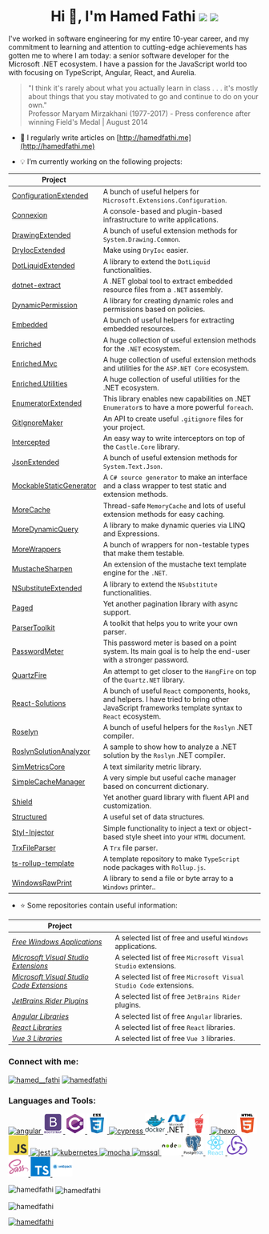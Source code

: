 
<h1 align="center">Hi 👋, I'm Hamed Fathi <img src="https://user-images.githubusercontent.com/8418700/141686676-8860d341-96c7-4992-939e-022be388bdd5.png">
<img src="https://user-images.githubusercontent.com/8418700/141686822-5ba4a272-3f88-43ed-98f5-cfeb8068f09e.png"></h1>


<p align="left">I've worked in software engineering for my entire 10-year career, and my commitment to learning and attention to cutting-edge achievements has gotten me to where I am today: a senior software developer for the Microsoft .NET ecosystem. I have a passion for the JavaScript world too with focusing on TypeScript, Angular, React, and Aurelia.</p>

> "I think it's rarely about what you actually learn in class . . . it's mostly about things that you stay motivated to go and continue to do on your own."<br/>Professor Maryam Mirzakhani (1977-2017) - Press conference after winning Field's Medal | August 2014

* 📝 I regularly write articles on [http://hamedfathi.me](http://hamedfathi.me)

* 💡 I’m currently working on the following projects: 

|Project||
|---|---|
|[ConfigurationExtended](https://github.com/HamedFathi/ConfigurationExtended)|A bunch of useful helpers for `Microsoft.Extensions.Configuration`.|
|[Connexion](https://github.com/HamedFathi/Connexion)|A console-based and plugin-based infrastructure to write applications.|
|[DrawingExtended](https://github.com/HamedFathi/DrawingExtended)|A bunch of useful extension methods for `System.Drawing.Common`.|
|[DryIocExtended](https://github.com/HamedFathi/DryIocExtended)|Make using `DryIoc` easier.|
|[DotLiquidExtended](https://github.com/HamedFathi/DotLiquidExtended)|A library to extend the `DotLiquid` functionalities.|
|[dotnet-extract](https://github.com/HamedFathi/dotnet-extract)|A .NET global tool to extract embedded resource files from a `.NET` assembly.|
|[DynamicPermission](https://github.com/HamedFathi/DynamicPermission)|A library for creating dynamic roles and permissions based on policies.|
|[Embedded](https://github.com/HamedFathi/Embedded)|A bunch of useful helpers for extracting embedded resources.|
|[Enriched](https://github.com/HamedFathi/Enriched)|A huge collection of useful extension methods for the `.NET` ecosystem.|
|[Enriched.Mvc](https://github.com/HamedFathi/Enriched.Mvc)|A huge collection of useful extension methods and utilities for the `ASP.NET Core` ecosystem.|
|[Enriched.Utilities](https://github.com/HamedFathi/Enriched.Utilities)|A huge collection of useful utilities for the .NET ecosystem.|
|[EnumeratorExtended](https://github.com/HamedFathi/EnumeratorExtended)|This library enables new capabilities on .NET `Enumerator`s to have a more powerful `foreach`.|
|[GitIgnoreMaker](https://github.com/HamedFathi/GitIgnoreMaker)|An API to create useful `.gitignore` files for your project.|
|[Intercepted](https://github.com/HamedFathi/Intercepted)|An easy way to write interceptors on top of the `Castle.Core` library.|
|[JsonExtended](https://github.com/HamedFathi/JsonExtended)|A bunch of useful extension methods for `System.Text.Json`.|
|[MockableStaticGenerator](https://github.com/HamedFathi/MockableStaticGenerator)|A `C# source generator` to make an interface and a class wrapper to test static and extension methods.|
|[MoreCache](https://github.com/HamedFathi/MoreCache)|Thread-safe `MemoryCache` and lots of useful extension methods for easy caching.|
|[MoreDynamicQuery](https://github.com/HamedFathi/MoreDynamicQuery)|A library to make dynamic queries via LINQ and Expressions.|
|[MoreWrappers](https://github.com/HamedFathi/MoreWrappers)|A bunch of wrappers for non-testable types that make them testable.|
|[MustacheSharpen](https://github.com/HamedFathi/MustacheSharpen)|An extension of the mustache text template engine for the `.NET`.|
|[NSubstituteExtended](https://github.com/HamedFathi/NSubstituteExtended)|A library to extend the `NSubstitute` functionalities.|
|[Paged](https://github.com/HamedFathi/Paged)|Yet another pagination library with async support.|
|[ParserToolkit](https://github.com/HamedFathi/ParserToolkit)|A toolkit that helps you to write your own parser.|
|[PasswordMeter](https://github.com/HamedFathi/PasswordMeter)|This password meter is based on a point system. Its main goal is to help the end-user with a stronger password.|
|[QuartzFire](https://github.com/HamedFathi/QuartzFire)|An attempt to get closer to the `HangFire` on top of the `Quartz.NET` library.|
|[React-Solutions](https://github.com/HamedFathi/React-Solutions)|A bunch of useful `React` components, hooks, and helpers. I have tried to bring other JavaScript frameworks template syntax to `React` ecosystem.|
|[Roselyn](https://github.com/HamedFathi/Roselyn)|A bunch of useful helpers for the `Roslyn` .NET compiler.|
|[RoslynSolutionAnalyzor](https://github.com/HamedFathi/RoslynSolutionAnalyzor)|A sample to show how to analyze a .NET solution by the `Roslyn` .NET compiler.|
|[SimMetricsCore](https://github.com/HamedFathi/SimMetricsCore)|A text similarity metric library.|
|[SimpleCacheManager](https://github.com/HamedFathi/SimpleCacheManager)|A very simple but useful cache manager based on concurrent dictionary.|
|[Shield](https://github.com/HamedFathi/Shield)|Yet another guard library with fluent API and customization.|
|[Structured](https://github.com/HamedFathi/Structured)|A useful set of data structures.|
|[Styl-Injector](https://github.com/HamedFathi/Styl-Injector)|Simple functionality to inject a text or object-based style sheet into your `HTML` document.|
|[TrxFileParser](https://github.com/HamedFathi/TrxFileParser)|A `Trx` file parser.|
|[ts-rollup-template](https://github.com/HamedFathi/ts-rollup-template)|A template repository to make `TypeScript` node packages with `Rollup.js`.|
|[WindowsRawPrint](https://github.com/HamedFathi/WindowsRawPrint)|A library to send a file or byte array to a `Windows` printer..|

* ⭐ Some repositories contain useful information:

|Project||
|---|---|
|[_Free Windows Applications_](https://github.com/HamedFathi/FreeWindowsApplications)|A selected list of free and useful `Windows` applications.|
|[_Microsoft Visual Studio Extensions_](https://github.com/HamedFathi/VisualStudioExtensions)|A selected list of free `Microsoft Visual Studio` extensions.|
|[_Microsoft Visual Studio Code Extensions_](https://github.com/HamedFathi/VisualStudioCodeExtensions)|A selected list of free `Microsoft Visual Studio Code` extensions.|
|[_JetBrains Rider Plugins_](https://github.com/HamedFathi/JetBrainsRiderPlugins)|A selected list of free `JetBrains Rider` plugins.|
|[_Angular Libraries_](https://github.com/HamedFathi/AngularLibraries)|A selected list of free `Angular` libraries.|
|[_React Libraries_](https://github.com/HamedFathi/ReactLibraries)|A selected list of free `React` libraries.|
|[_Vue 3 Libraries_](https://github.com/HamedFathi/VueLibraries)|A selected list of free `Vue 3` libraries.|

<h3 align="left">Connect with me:</h3>
<p align="left">
<a href="https://twitter.com/hamed__fathi" target="blank"><img align="center" src="https://raw.githubusercontent.com/rahuldkjain/github-profile-readme-generator/master/src/images/icons/Social/twitter.svg" alt="hamed__fathi" height="30" width="40" /></a>
<a href="https://linkedin.com/in/hamedfathi" target="blank"><img align="center" src="https://raw.githubusercontent.com/rahuldkjain/github-profile-readme-generator/master/src/images/icons/Social/linked-in-alt.svg" alt="hamedfathi" height="30" width="40" /></a>
</p>

<h3 align="left">Languages and Tools:</h3>
<p align="left"> <a href="https://angular.io" target="_blank"> <img src="https://angular.io/assets/images/logos/angular/angular.svg" alt="angular" width="40" height="40"/> </a> <a href="https://getbootstrap.com" target="_blank"> <img src="https://raw.githubusercontent.com/devicons/devicon/master/icons/bootstrap/bootstrap-plain-wordmark.svg" alt="bootstrap" width="40" height="40"/> </a> <a href="https://www.w3schools.com/cs/" target="_blank"> <img src="https://raw.githubusercontent.com/devicons/devicon/master/icons/csharp/csharp-original.svg" alt="csharp" width="40" height="40"/> </a> <a href="https://www.w3schools.com/css/" target="_blank"> <img src="https://raw.githubusercontent.com/devicons/devicon/master/icons/css3/css3-original-wordmark.svg" alt="css3" width="40" height="40"/> </a> <a href="https://www.cypress.io" target="_blank"> <img src="https://raw.githubusercontent.com/simple-icons/simple-icons/6e46ec1fc23b60c8fd0d2f2ff46db82e16dbd75f/icons/cypress.svg" alt="cypress" width="40" height="40"/> </a> <a href="https://www.docker.com/" target="_blank"> <img src="https://raw.githubusercontent.com/devicons/devicon/master/icons/docker/docker-original-wordmark.svg" alt="docker" width="40" height="40"/> </a> <a href="https://dotnet.microsoft.com/" target="_blank"> <img src="https://raw.githubusercontent.com/devicons/devicon/master/icons/dot-net/dot-net-original-wordmark.svg" alt="dotnet" width="40" height="40"/> </a> <a href="https://gulpjs.com" target="_blank"> <img src="https://raw.githubusercontent.com/devicons/devicon/master/icons/gulp/gulp-plain.svg" alt="gulp" width="40" height="40"/> </a> <a href="hexo.io/" target="_blank"> <img src="https://www.vectorlogo.zone/logos/hexoio/hexoio-icon.svg" alt="hexo" width="40" height="40"/> </a> <a href="https://www.w3.org/html/" target="_blank"> <img src="https://raw.githubusercontent.com/devicons/devicon/master/icons/html5/html5-original-wordmark.svg" alt="html5" width="40" height="40"/> </a> <a href="https://developer.mozilla.org/en-US/docs/Web/JavaScript" target="_blank"> <img src="https://raw.githubusercontent.com/devicons/devicon/master/icons/javascript/javascript-original.svg" alt="javascript" width="40" height="40"/> </a> <a href="https://jestjs.io" target="_blank"> <img src="https://www.vectorlogo.zone/logos/jestjsio/jestjsio-icon.svg" alt="jest" width="40" height="40"/> </a> <a href="https://kubernetes.io" target="_blank"> <img src="https://www.vectorlogo.zone/logos/kubernetes/kubernetes-icon.svg" alt="kubernetes" width="40" height="40"/> </a> <a href="https://mochajs.org" target="_blank"> <img src="https://www.vectorlogo.zone/logos/mochajs/mochajs-icon.svg" alt="mocha" width="40" height="40"/> </a> <a href="https://www.microsoft.com/en-us/sql-server" target="_blank"> <img src="https://www.svgrepo.com/show/303229/microsoft-sql-server-logo.svg" alt="mssql" width="40" height="40"/> </a> <a href="https://nodejs.org" target="_blank"> <img src="https://raw.githubusercontent.com/devicons/devicon/master/icons/nodejs/nodejs-original-wordmark.svg" alt="nodejs" width="40" height="40"/> </a> <a href="https://www.postgresql.org" target="_blank"> <img src="https://raw.githubusercontent.com/devicons/devicon/master/icons/postgresql/postgresql-original-wordmark.svg" alt="postgresql" width="40" height="40"/> </a> <a href="https://reactjs.org/" target="_blank"> <img src="https://raw.githubusercontent.com/devicons/devicon/master/icons/react/react-original-wordmark.svg" alt="react" width="40" height="40"/> </a> <a href="https://redux.js.org" target="_blank"> <img src="https://raw.githubusercontent.com/devicons/devicon/master/icons/redux/redux-original.svg" alt="redux" width="40" height="40"/> </a> <a href="https://sass-lang.com" target="_blank"> <img src="https://raw.githubusercontent.com/devicons/devicon/master/icons/sass/sass-original.svg" alt="sass" width="40" height="40"/> </a> <a href="https://www.typescriptlang.org/" target="_blank"> <img src="https://raw.githubusercontent.com/devicons/devicon/master/icons/typescript/typescript-original.svg" alt="typescript" width="40" height="40"/> </a> <a href="https://webpack.js.org" target="_blank"> <img src="https://raw.githubusercontent.com/devicons/devicon/d00d0969292a6569d45b06d3f350f463a0107b0d/icons/webpack/webpack-original-wordmark.svg" alt="webpack" width="40" height="40"/> </a> </p>

<p><img align="left" src="https://github-readme-stats.vercel.app/api/top-langs?username=hamedfathi&show_icons=true&locale=en&layout=compact" alt="hamedfathi" /></p>

<p>&nbsp;<img align="center" src="https://github-readme-stats.vercel.app/api?username=hamedfathi&show_icons=true&locale=en" alt="hamedfathi" /></p>

<p><img align="center" src="https://github-readme-streak-stats.herokuapp.com/?user=hamedfathi&" alt="hamedfathi" /></p>

<p align="left"> <a href="https://github.com/ryo-ma/github-profile-trophy"><img src="https://github-profile-trophy.vercel.app/?username=hamedfathi" alt="hamedfathi" /></a> </p>
